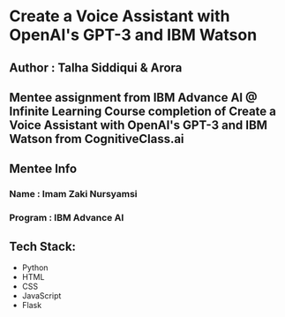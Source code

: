 # Create a Voice Assistant with OpenAI's GPT-3 and IBM Watson
## Author : Talha Siddiqui & Arora

Mentee assignment from IBM Advance AI @ Infinite Learning
Course completion of Create a Voice Assistant with OpenAI's GPT-3 and IBM Watson from CognitiveClass.ai
----

## Mentee Info
### Name : Imam Zaki Nursyamsi
### Program : IBM Advance AI

## Tech Stack:
- Python
- HTML
- CSS
- JavaScript
- Flask
